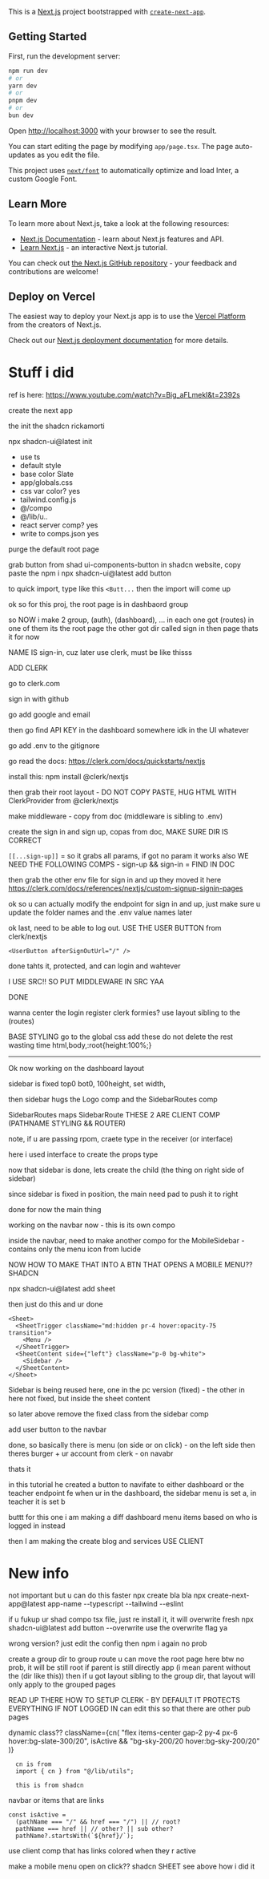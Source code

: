This is a [Next.js](https://nextjs.org/) project bootstrapped with [`create-next-app`](https://github.com/vercel/next.js/tree/canary/packages/create-next-app).

## Getting Started

First, run the development server:

```bash
npm run dev
# or
yarn dev
# or
pnpm dev
# or
bun dev
```

Open [http://localhost:3000](http://localhost:3000) with your browser to see the result.

You can start editing the page by modifying `app/page.tsx`. The page auto-updates as you edit the file.

This project uses [`next/font`](https://nextjs.org/docs/basic-features/font-optimization) to automatically optimize and load Inter, a custom Google Font.

## Learn More

To learn more about Next.js, take a look at the following resources:

- [Next.js Documentation](https://nextjs.org/docs) - learn about Next.js features and API.
- [Learn Next.js](https://nextjs.org/learn) - an interactive Next.js tutorial.

You can check out [the Next.js GitHub repository](https://github.com/vercel/next.js/) - your feedback and contributions are welcome!

## Deploy on Vercel

The easiest way to deploy your Next.js app is to use the [Vercel Platform](https://vercel.com/new?utm_medium=default-template&filter=next.js&utm_source=create-next-app&utm_campaign=create-next-app-readme) from the creators of Next.js.

Check out our [Next.js deployment documentation](https://nextjs.org/docs/deployment) for more details.

# Stuff i did

ref is here: https://www.youtube.com/watch?v=Big_aFLmekI&t=2392s

create the next app

the init the shadcn rickamorti

npx shadcn-ui@latest init

- use ts
- default style
- base color Slate
- app/globals.css
- css var color? yes
- tailwind.config.js
- @/compo
- @/lib/u..
- react server comp? yes
- write to comps.json yes

purge the default root page

grab button from shad
ui-components-button in shadcn website, copy paste the npm i
npx shadcn-ui@latest add button

to quick import, type like this `<Butt...` then the import will come up

ok so for this proj, the root page is in dashbaord group

so NOW i make 2 group, (auth), (dashboard), ...
in each one got (routes)
in one of them its the root page
the other got dir called sign in then page
thats it for now

NAME IS sign-in, cuz later use clerk, must be like thisss

ADD CLERK

go to clerk.com

sign in with github

go add google and email

then go find API KEY in the dashboard somewhere idk in the UI whatever

go add .env to the gitignore

go read the docs: https://clerk.com/docs/quickstarts/nextjs

install this: npm install @clerk/nextjs

then grab their root layout - DO NOT COPY PASTE, HUG HTML WITH ClerkProvider from @clerk/nextjs

make middleware - copy from doc (middleware is sibling to .env)

create the sign in and sign up, copas from doc, MAKE SURE DIR IS CORRECT

`[[...sign-up]]` = so it grabs all params, if got no param it works also
WE NEED THE FOLLOWING COMPS - sign-up && sign-in = FIND IN DOC

then grab the other env file for sign in and up
they moved it here https://clerk.com/docs/references/nextjs/custom-signup-signin-pages

ok so u can actually modify the endpoint for sign in and up, just make sure u update the folder names and the .env value names later

ok last, need to be able to log out. USE THE USER BUTTON from clerk/nextjs

```tsx
<UserButton afterSignOutUrl="/" />
```

done tahts it, protected, and can login and wahtever

I USE SRC!! SO PUT MIDDLEWARE IN SRC YAA

DONE

wanna center the login register clerk formies? use layout sibling to the (routes)

BASE STYLING
go to the global css
add these
do not delete the rest wasting time
html,body,:root{height:100%;}

---

Ok now working on the dashboard layout

sidebar is fixed top0 bot0, 100height, set width,

then sidebar hugs the Logo comp and the SidebarRoutes comp

SidebarRoutes maps SidebarRoute THESE 2 ARE CLIENT COMP (PATHNAME STYLING && ROUTER)

note, if u are passing rpom, craete type in the receiver (or interface)

here i used interface to create the props type

now that sidebar is done, lets create the child (the thing on right side of sidebar)

since sidebar is fixed in position, the main need pad to push it to right

done for now the main thing

working on the navbar now - this is its own compo

inside the navbar, need to make another compo for the MobileSidebar - contains only the menu icon from lucide

NOW HOW TO MAKE THAT INTO A BTN THAT OPENS A MOBILE MENU?? SHADCN

npx shadcn-ui@latest add sheet

then just do this and ur done

```tsx
<Sheet>
  <SheetTrigger className="md:hidden pr-4 hover:opacity-75 transition">
    <Menu />
  </SheetTrigger>
  <SheetContent side={"left"} className="p-0 bg-white">
    <Sidebar />
  </SheetContent>
</Sheet>
```

Sidebar is being reused here, one in the pc version (fixed) - the other in here not fixed, but inside the sheet content

so later above remove the fixed class from the sidebar comp

add user button to the navbar

done, so basically there is menu (on side or on click) - on the left side
then theres burger + ur account from clerk - on navabr

thats it

in this tutorial he created a button to navifate to either dashboard or the teacher endpoint fe
when ur in the dashboard, the sidebar menu is set a, in teacher it is set b

buttt for this one i am making a diff dashboard menu items based on who is logged in instead

then I am making the create blog and services USE CLIENT

# New info

not important but u can do this faster npx create bla bla
npx create-next-app@latest app-name --typescript --tailwind --eslint

if u fukup ur shad compo tsx file, just re install it, it will overwrite fresh
npx shadcn-ui@latest add button --overwrite
use the overwrite flag ya

wrong version? just edit the config then npm i again no prob

create a group dir to group route
u can move the root page here btw no prob, it will be still root if parent is still directly app (i mean parent without the (dir like this))
then if u got layout sibling to the group dir, that layout will only apply to the grouped pages

READ UP THERE HOW TO SETUP CLERK - BY DEFAULT IT PROTECTS EVERYTHING IF NOT LOGGED IN
can edit this so that there are other pub pages

dynamic class??
className={cn(
"flex items-center gap-2 py-4 px-6 hover:bg-slate-300/20",
isActive && "bg-sky-200/20 hover:bg-sky-200/20"
)}

      cn is from
      import { cn } from "@/lib/utils";

      this is from shadcn

navbar or items that are links

```tsx
const isActive =
  (pathName === "/" && href === "/") || // root?
  pathName === href || // other? || sub other?
  pathName?.startsWith(`${href}/`);
```

use client comp that has links colored when they r active

make a mobile menu open on click?? shadcn SHEET
see above how i did it
